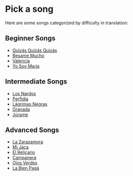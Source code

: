 # Pick a song

Here are some songs categorized by difficulty in translation:

## Beginner Songs

- [Quizás Quizás Quizás](quizas)
- [Besame Mucho](besame)
- [Valencia](valencia)
- [Yo Soy María](maria)

## Intermediate Songs
- [Los Nardos](nardos)
- [Perfidia](perfidia)
- [Lágrimas Negras](lagrimas)
- [Granada](granada)
- [Júrame](jurame)

## Advanced Songs

- [La Zarazamora](zarzamora)
- [Mi Jaca](mijaca)
- [El Relicario](elrelicario)
- [Campanera](campanera)
- [Ojos Verdes](ojosverdes)
- [La Bien Pagá](labienpaga)
<!-- Add links to other songs or categories as needed -->
